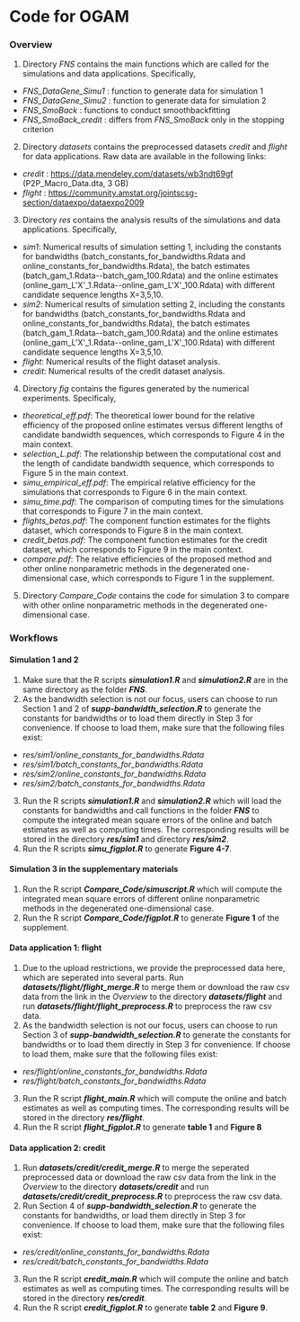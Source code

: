 # Code for OGAM

### Overview

1. Directory *FNS* contains the main functions which are called for the simulations and data applications. Specifically,
- *FNS_DataGene_Simu1* : function to generate data for simulation 1
- *FNS_DataGene_Simu2* : function to generate data for simulation 2
- *FNS_SmoBack* : functions to conduct smoothbackfitting
- *FNS_SmoBack_credit* : differs from *FNS_SmoBack* only in the stopping criterion

2. Directory *datasets* contains the preprocessed datasets *credit* and *flight* for data applications. Raw data are available in the following links:
- *credit* : https://data.mendeley.com/datasets/wb3ndt69gf (P2P_Macro_Data.dta, 3 GB)
- *flight* : https://community.amstat.org/jointscsg-section/dataexpo/dataexpo2009

3. Directory *res* contains the analysis results of the simulations and data applications. Specifically,
- *sim1*: Numerical results of simulation setting 1, including the constants for bandwidths (batch_constants_for_bandwidths.Rdata and online_constants_for_bandwidths.Rdata), the batch estimates (batch_gam_1.Rdata--batch_gam_100.Rdata) and the online estimates  (online_gam_L'X'_1.Rdata--online_gam_L'X'_100.Rdata) with different candidate sequence lengths X=3,5,10.
- *sim2*: Numerical results of simulation setting 2, including the constants for bandwidths (batch_constants_for_bandwidths.Rdata and online_constants_for_bandwidths.Rdata), the batch estimates (batch_gam_1.Rdata--batch_gam_100.Rdata) and the online estimates  (online_gam_L'X'_1.Rdata--online_gam_L'X'_100.Rdata) with different candidate sequence lengths X=3,5,10.
- *flight*: Numerical results of the flight dataset analysis.
- *credit*: Numerical results of the credit dataset analysis.

4. Directory *fig* contains the figures generated by the numerical experiments. Specificaly,
- *theoretical_eff.pdf*: The theoretical lower bound for the relative efficiency of the proposed online estimates versus different lengths of candidate bandwidth sequences, which corresponds to Figure 4 in the main context.
- *selection_L.pdf*: The relationship between the computational cost and the length of candidate bandwidth sequence, which corresponds to Figure 5 in the main context.
- *simu_empirical_eff.pdf*: The empirical relative efficiency for the simulations that corresponds to Figure 6 in the main context.
- *simu_time.pdf*: The comparison of computing times for the simulations that corresponds to Figure 7 in the main context.
- *flights_betas.pdf*: The component function estimates for the flights dataset, which corresponds to Figure 8 in the main context.
- *credit_betas.pdf*: The component function estimates for the credit dataset, which corresponds to Figure 9 in the main context.
- *compare.pdf*: The relative efficiencies of the proposed method and other online nonparametric methods in the degenerated one-dimensional case, which corresponds to Figure 1 in the supplement.

5. Directory *Compare_Code* contains the code for simulation 3 to compare with other online nonparametric methods in the degenerated one-dimensional case.

### Workflows

#### Simulation 1 and 2

1. Make sure that the R scripts ***simulation1.R*** and ***simulation2.R*** are in the same  directory as the folder ***FNS***.
2. As the bandwidth selection is not our focus, users can choose to run Section 1 and 2 of ***supp-bandwidth_selection.R*** to generate the constants for bandwidths or to load them directly in Step 3 for convenience. If choose to load them, make sure that the following files exist:
- *res/sim1/online_constants_for_bandwidths.Rdata*
- *res/sim1/batch_constants_for_bandwidths.Rdata*
- *res/sim2/online_constants_for_bandwidths.Rdata*
- *res/sim2/batch_constants_for_bandwidths.Rdata*
3. Run the R scripts ***simulation1.R*** and ***simulation2.R*** which will load the constants for bandwidths  and call functions in the folder ***FNS*** to compute the integrated mean square errors of the online and batch estimates as well as computing times. The corresponding results will be stored in the directory ***res/sim1*** and directory ***res/sim2***. 
5. Run the R scripts ***simu_figplot.R*** to generate **Figure 4-7**. 

#### Simulation 3 in the supplementary materials

1. Run the R script ***Compare_Code/simuscript.R*** which will compute the integrated mean square errors of different online nonparametric methods in the degenerated one-dimensional case.
2. Run the R script ***Compare_Code/figplot.R*** to generate **Figure 1** of the supplement.

#### Data application 1: flight
1. Due to the upload restrictions, we provide the preprocessed data here, which are seperated into several parts. Run ***datasets/flight/flight_merge.R*** to merge them or download the raw csv data from the link in the *Overview* to the directory ***datasets/flight*** and run ***datasets/flight/flight_preprocess.R*** to preprocess the raw csv data.
2. As the bandwidth selection is not our focus, users can choose to run Section 3 of ***supp-bandwidth_selection.R*** to generate the constants for bandwidths or to load them directly in Step 3 for convenience. If choose to load them, make sure that the following files exist:
- *res/flight/online_constants_for_bandwidths.Rdata*
- *res/flight/batch_constants_for_bandwidths.Rdata*
3. Run the R script ***flight_main.R*** which will compute the online and batch estimates as well as computing times. The corresponding results will be stored in the directory ***res/flight***. 
4. Run the R script ***flight_figplot.R*** to generate **table 1** and **Figure 8** 

#### Data application 2: credit
1. Run ***datasets/credit/credit_merge.R*** to merge the seperated preprocessed data or download the raw csv data from the link in the *Overview* to the directory ***datasets/credit*** and run ***datasets/credit/credit_preprocess.R*** to preprocess the raw csv data.
2. Run Section 4 of ***supp-bandwidth_selection.R*** to generate the constants for bandwidths, or load them directly in Step 3 for convenience. If choose to load them, make sure that the following files exist:
- *res/credit/online_constants_for_bandwidths.Rdata*
- *res/credit/batch_constants_for_bandwidths.Rdata*
3. Run the R script ***credit_main.R*** which will compute the online and batch estimates as well as computing times. The corresponding results will be stored in the directory ***res/credit***. 
4. Run the R script ***credit_figplot.R*** to generate **table 2** and **Figure 9**. 
